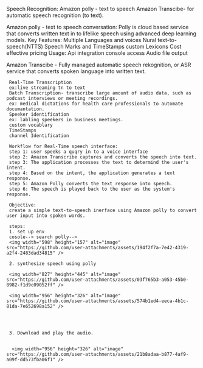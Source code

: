 Speech Recognition:
  Amazon polly - text to speech
  Amazon Transcibe- for automatic speech  recognition (to text).

  Amazon polly - text to speech conversation:
    Polly is cloud based service that converts written text in to lifelike speech using advanced deep learning models.
  Key Features:
    Multiple Languages and voices
    Nural text-to-speech(NTTS)
    Speech Marks and TimeStamps
    custom Lexicons
    Cost effective pricing
      Usage:
      Api integration
      console access
      Audio file output

   Amazon Transcibe - Fully managed automatic speech rekognition, or ASR service that converts spoken language into written text.

     Real-Time Transcription
     ex:live streaming tn to text
     Batch Transcription- transcribe large amount of audio data, such as podcast interviews or meeting recordings.
     ex: medical dictations for health care professionals to automate documantation.
     Speeker identification
     ex: labling speekers in business meetings.
     custom vocablary
     TimeStamps
     channel Identification

     Workflow for Real-Time speech interface:
     step 1: user speeks a quqry in to a voice interface
     step 2: Amazon Transcribe captures and converts the speech into text.
     step 3: The application processes the text to determind the user's intent.
     step 4: Based on the intent, the application generates a text response.
     step 5: Amazon Polly converts the text response into speech.
     step 6: The speech is played back to the user as the system's response.

     Objective:
     create a simple text-to-speech inerface using Amazon polly to convert user input into spoken words.

     steps:
     1. set up env
     cosole--> search polly--> 
     <img width="598" height="157" alt="image" src="https://github.com/user-attachments/assets/194f2f7a-7e42-4319-a2f4-2483dad34815" />

     2. synthesize speech using polly
     
     <img width="827" height="445" alt="image" src="https://github.com/user-attachments/assets/03f765b3-a053-45b0-8982-f1d9c09052ff" />

     <img width="956" height="326" alt="image" src="https://github.com/user-attachments/assets/574b1ed4-eeca-4b1c-81da-7e652698a152" />

     


     3. Download and play the audio.
     
     
      <img width="956" height="326" alt="image" src="https://github.com/user-attachments/assets/21b8adaa-b877-4af9-a09f-dd573fba06f1" />

    
